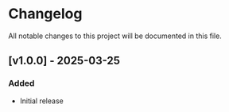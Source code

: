 # Changelog

All notable changes to this project will be documented in this file.

## [v1.0.0] - 2025-03-25
### Added
- Initial release
